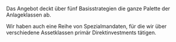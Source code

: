 Das Angebot deckt über fünf Basisstrategien die ganze Palette der Anlageklassen ab.

Wir haben auch eine Reihe von Spezialmandaten, für die wir über verschiedene Assetklassen primär Direktinvestments tätigen.